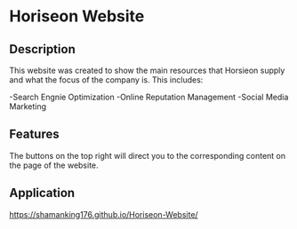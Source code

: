 # Horiseon Website


## Description

This website was created to show the main resources that Horsieon supply and what the focus of the company is. This includes:

-Search Engnie Optimization
-Online Reputation Management
-Social Media Marketing


## Features

The buttons on the top right will direct you to the corresponding content on the page of the website.

## Application

https://shamanking176.github.io/Horiseon-Website/
